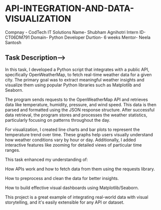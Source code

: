 # API-INTEGRATION-AND-DATA-VISUALIZATION
Compnay - CodTech IT Solutions
Name- Shubham Agnihotri
Intern ID- CT06DM791
Domain- Python Developer
Durtion- 6 weeks
Mentor- Neela Santosh

## Task Description-->
In this task, I developed a Python script that integrates with a public API, specifically OpenWeatherMap, to fetch real-time weather data for a given city. The primary goal was to extract meaningful weather insights and visualize them using popular Python libraries such as Matplotlib and Seaborn.

The program sends requests to the OpenWeatherMap API and retrieves data like temperature, humidity, pressure, and wind speed. This data is then parsed and formatted using the JSON response structure. After successful data retrieval, the program stores and processes the weather statistics, particularly focusing on patterns throughout the day.

For visualization, I created line charts and bar plots to represent the temperature trend over time. These graphs help users visually understand how weather conditions vary by hour or day. Additionally, I added interactive features like zooming for detailed views of particular time ranges.

This task enhanced my understanding of:

How APIs work and how to fetch data from them using the requests library.

How to preprocess and clean the data for better insights.

How to build effective visual dashboards using Matplotlib/Seaborn.

This project is a great example of integrating real-world data with visual storytelling, and it's easily extensible for any API or dataset.
